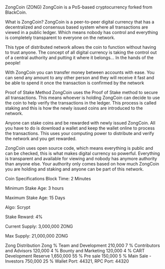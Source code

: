 ZongCoin (ZONG)
ZongCoin is a PoS-based cryptocurrency forked from BlackCoin.

What is ZongCoin?
ZongCoin is a peer-to-peer digital currency that has a decentralized and consensus based system where all transactions are viewed in a public ledger. Which means nobody has control and everything is completely transparent to everyone on the network.

This type of distributed network allows the coin to function without having to trust anyone. The concept of all digital currency is taking the control out of a central authority and putting it where it belongs... In the hands of the people!

With ZongCoin you can transfer money between accounts with ease. You can send any amount to any other person and they will receive it fast and be able to spend it once the transaction is confirmed by the network

Proof of Stake Method
ZongCoin uses the Proof of Stake method to secure all transactions. This means whoever is holding ZongCoin can decide to use the coin to help verify the transactions in the ledger. This process is called staking and this is how the newly issued coins are introduced to the network.

Anyone can stake coins and be rewarded with newly issued ZongCoin. All you have to do is download a wallet and keep the wallet online to process the transactions. This uses your computing power to distribute and verify the network and you get rewarded.

ZongCoin uses open source code, which means everything is public and can be checked, this is what makes digital currency so powerful. Everything is transparent and available for viewing and nobody has anymore authority than anyone else. Your authority only comes based on how much ZongCoin you are holding and staking and anyone can be part of this network.

Coin Specifications
Block Time: 2 Minutes

Minimum Stake Age: 3 hours

Maximum Stake Age: 15 Days

Algo: Scrypt

Stake Reward: 4%

Current Supply: 3,000,000 ZONG

Max Supply: 21,000,000 ZONG

Zong Distribution
Zong	%
Team and Development	210,000	7 %
Contributors and Advisors	120,000	4 %
Bounty and Marketing	120,000	4 %
CART Development Reserve	1,650,000	55 %
Pre sale	150,000	5 %
Main Sale - Investors	750,000	25 %
Wallet Port: 44321, RPC Port: 44320
